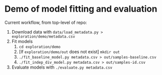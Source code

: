 # Demo of model fitting and evaluation

Current workflow, from top-level of repo:

1. Download data with `data/load_metadata.py > exploration/demo/metadata.csv`
2. Fit models
    1. `cd exploration/demo`
    2. [If `exploration/demo/out` does not exist] `mkdir out`
    3. `./fit_baseline_model.py metadata.csv > out/samples-baseline.csv`
    4. `./fit_indep_div_model.py metadata.csv > out/samples-id.csv`
3. Evaluate models with `./evaluate.py metadata.csv`
